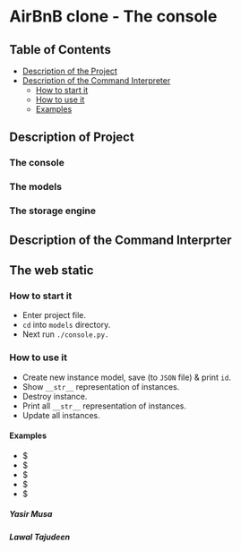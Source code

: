 # AirBnB clone - The console

## Table of Contents

- [Description of the Project](#Description-of-Project)
- [Description of the Command Interpreter](#Description-of-the-Command-Interprter)
	- [How to start it](#How-to-start-it)
	- [How to use it](#How-to-use-it)
	- [Examples](#Examples)


## Description of Project
### The console
### The models
### The storage engine

## Description of the Command Interprter

## The web static

### How to start it

* Enter project file.
* `cd` into `models` directory.
* Next run `./console.py.`

### How to use it

* Create new instance model, save (to `JSON` file) & print `id`.
* Show `__str__` representation of instances.
* Destroy instance.
* Print all `__str__` representation of instances.
* Update all instances.

#### Examples

* $
* $
* $
* $
* $


##### Yasir Musa
##### Lawal Tajudeen
